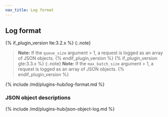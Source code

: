 ```yaml
---
nav_title: Log format
---
```


## Log format

{% if_plugin_version lte:3.2.x %}
{:.note}
> **Note:** If the `queue_size` argument > 1, a request is logged as an array of JSON objects.
{% endif_plugin_version %}
{% if_plugin_version gte:3.3.x %}
{:.note}
> **Note:** If the `max_batch_size` argument > 1, a request is logged as an array of JSON objects.
{% endif_plugin_version %}

{% include /md/plugins-hub/log-format.md %}

### JSON object descriptions

{% include /md/plugins-hub/json-object-log.md %}